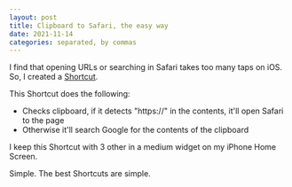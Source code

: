 ```yaml
---
layout: post
title: Clipboard to Safari, the easy way
date: 2021-11-14
categories: separated, by commas
---
```

I find that opening URLs or searching in Safari takes too many taps on iOS. So, I created a [Shortcut](https://www.icloud.com/shortcuts/98eebd835aed4803b6af0b3975fd7257). 

This Shortcut does the following:
- Checks clipboard, if it detects "https://" in the contents, it'll open Safari to the page
- Otherwise it'll search Google for the contents of the clipboard 

I keep this Shortcut with 3 other in a medium widget on my iPhone Home Screen. 

Simple. The best Shortcuts are simple. 